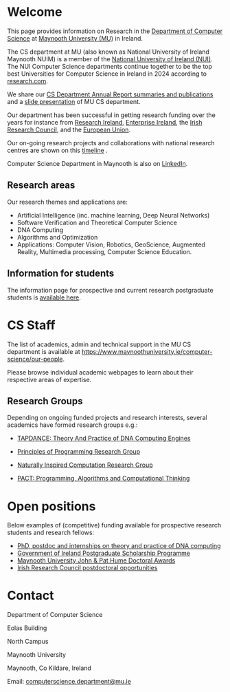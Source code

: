 
# Welcome

This page provides information on Research in the <a href="https://www.maynoothuniversity.ie/computer-science" target="_blank">Department of Computer Science</a> at <a href="https://en.wikipedia.org/wiki/Maynooth_University" target="_blank">Maynooth University (MU)</a> in Ireland.

The CS department at MU (also known as National University of Ireland Maynooth NUIM) is a member of the  <a href="https://www.nui.ie/links/" target="_blank">National University of Ireland (NUI)</a>. 
The NUI Computer Science departments continue together to be the top 
 best Universities for Computer Science in Ireland in 2024 according to <a href="https://research.com/university-rankings/computer-science/ie" target="_blank">research.com</a>. 
 
 
We share  our <a href="https://research.cs.nuim.ie/News/" target="_blank">CS Department Annual Report summaries and publications</a> and a <a href="https://research.cs.nuim.ie/Slides/" target="_blank">slide presentation</a> of MU CS department. 



Our department has been successful in getting research funding over the years for instance  from [Research Ireland](https://www.researchireland.ie/), [Enterprise Ireland](https://www.enterprise-ireland.com/en/), the [Irish Research Council](https://research.ie/), and the [European Union](https://erc.europa.eu/homepage).

Our on-going research projects and collaborations  with national research centres are shown on this <a href="MUCSprojects.html" target="_blank">timeline</a> .   



Computer Science Department in Maynooth is also on <a href="https://www.linkedin.com/company/computer-science-maynooth-university/" target="_blank">LinkedIn</a>.

## Research areas

Our research themes and applications  are:

- Artificial Intelligence (inc. machine learning, Deep Neural Networks)
- Software Verification and Theoretical Computer Science
- DNA Computing
- Algorithms and Optimization
- Applications: Computer Vision, Robotics, GeoScience, Augmented Reality, Multimedia processing, Computer Science Education.




## Information for students 

The  information  page for prospective and  current research postgraduate students is <a href="https://research.cs.nuim.ie/Postgraduate/" target="_blank">available here</a>.   


# CS Staff

The list of academics, admin and technical support  in the MU CS department is available at <a  href="https://www.maynoothuniversity.ie/computer-science/our-people" target="_blank">https://www.maynoothuniversity.ie/computer-science/our-people</a>. 

Please browse individual academic webpages to learn about their respective areas of expertise. 


## Research Groups

Depending on ongoing funded projects and research interests, several academics have formed  research groups e.g.:  

- <a href="https://dna.hamilton.ie/" target="_blank">TAPDANCE: Theory And Practice of DNA Computing Engines</a>

- <a href="https://www.cs.nuim.ie/research/pop/index.html" target="_blank">Principles of Programming Research Group</a>

- <a href="http://nic.cs.nuim.ie" target="_blank">Naturally Inspired Computation Research Group</a>

- <a href="https://pact.cs.nuim.ie/" target="_blank">PACT: Programming, Algorithms and  Computational Thinking</a>




#  Open positions


Below examples of (competitive) funding available for prospective research students and research fellows: 

- [PhD, postdoc and internships on theory and practice of DNA computing](https://dna.hamilton.ie/join.html)
- [Government of Ireland Postgraduate Scholarship Programme](https://research.ie/funding/goipg/)
- [Maynooth University John & Pat Hume Doctoral Awards](https://www.maynoothuniversity.ie/graduate-studies/john-pat-hume-doctoral-awards)
-  [Irish Research Council postdoctoral opportunities](https://research.ie/funding-category/postdoctoral/)




# Contact 

Department of Computer Science

Eolas Building

North Campus

Maynooth University

Maynooth, Co Kildare, Ireland

Email: <a href="mailto:computerscience.department@mu.ie">computerscience.department@mu.ie</a>